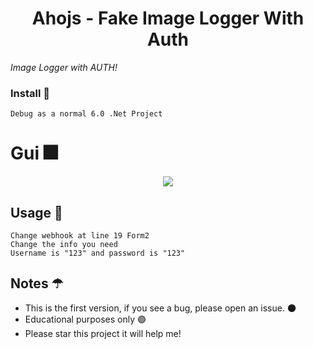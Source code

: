 <h1 align="center"> Ahojs - Fake Image Logger  With Auth </h1
  
_Image Logger with AUTH!_
  
### Install 💜
```
Debug as a normal 6.0 .Net Project
```

# Gui 🎆
  <p align=center>
      <image src="https://cdn.discordapp.com/attachments/1070720566899777610/1082362553541333032/Untitled.png"> 
  <p/>

        
        
  
## Usage 🌙
```
Change webhook at line 19 Form2
Change the info you need
Username is "123" and password is "123"
```
  
## Notes ☂
* This is the first version, if you see a bug, please open an issue. 🌑 
* Educational purposes only 🟣
* Please star this project it will help me!
